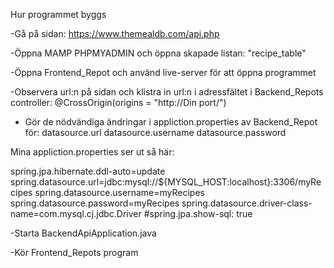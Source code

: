 Hur programmet byggs

-Gå på sidan: https://www.themealdb.com/api.php 

-Öppna MAMP PHPMYADMIN och öppna skapade listan:  "recipe_table"

-Öppna Frontend_Repot och använd live-server för att öppna     programmet

-Observera url:n på sidan och klistra in url:n i adressfältet i Backend_Repots controller:
@CrossOrigin(origins = "http://Din port/")

- Gör de nödvändiga ändringar i appliction.properties av Backend_Repot för: 
datasource.url
datasource.username
datasource.password

Mina appliction.properties ser ut så här:

spring.jpa.hibernate.ddl-auto=update
spring.datasource.url=jdbc:mysql://${MYSQL_HOST:localhost}:3306/myRecipes
spring.datasource.username=myRecipes
spring.datasource.password=myRecipes
spring.datasource.driver-class-name=com.mysql.cj.jdbc.Driver
#spring.jpa.show-sql: true

-Starta BackendApiApplication.java

-Kör Frontend_Repots program